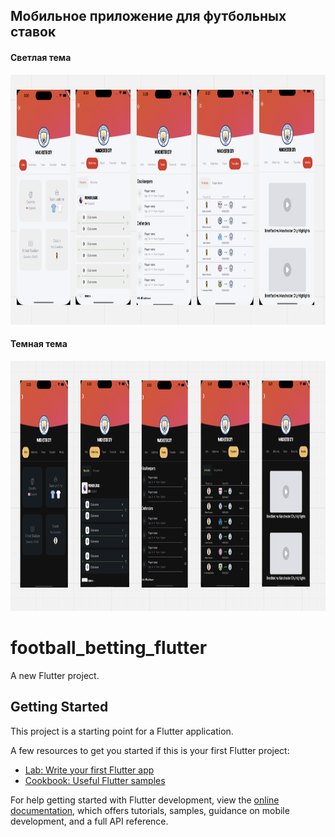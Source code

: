 ## Мобильное приложение для футбольных ставок

#### Светлая тема
<p align="center">
  <img width="700" height="400" src="assets/images/light.png">
</p>

#### Темная тема
<p align="center">
  <img width="700" height="400" src="assets/images/dark.png">
</p>


# football_betting_flutter

A new Flutter project.

## Getting Started

This project is a starting point for a Flutter application.

A few resources to get you started if this is your first Flutter project:

- [Lab: Write your first Flutter app](https://docs.flutter.dev/get-started/codelab)
- [Cookbook: Useful Flutter samples](https://docs.flutter.dev/cookbook)

For help getting started with Flutter development, view the
[online documentation](https://docs.flutter.dev/), which offers tutorials,
samples, guidance on mobile development, and a full API reference.
